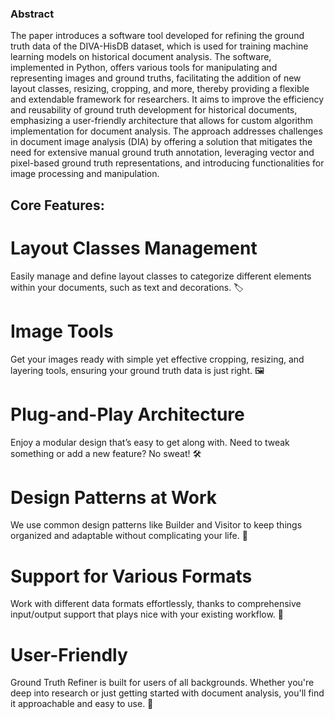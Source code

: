 ### Abstract

The paper introduces a software tool developed for refining the ground truth data of the DIVA-HisDB dataset, which is used for training machine learning models on historical document analysis. The software, implemented in Python, offers various tools for manipulating and representing images and ground truths, facilitating the addition of new layout classes, resizing, cropping, and more, thereby providing a flexible and extendable framework for researchers. It aims to improve the efficiency and reusability of ground truth development for historical documents, emphasizing a user-friendly architecture that allows for custom algorithm implementation for document analysis. The approach addresses challenges in document image analysis (DIA) by offering a solution that mitigates the need for extensive manual ground truth annotation, leveraging vector and pixel-based ground truth representations, and introducing functionalities for image processing and manipulation.

## Core Features:

# Layout Classes Management
Easily manage and define layout classes to categorize different elements within your documents, such as text and decorations. 🏷️
# Image Tools 
Get your images ready with simple yet effective cropping, resizing, and layering tools, ensuring your ground truth data is just right. 🖼️
# Plug-and-Play Architecture
Enjoy a modular design that’s easy to get along with. Need to tweak something or add a new feature? No sweat! 🛠️
# Design Patterns at Work
We use common design patterns like Builder and Visitor to keep things organized and adaptable without complicating your life. 🧩
# Support for Various Formats
Work with different data formats effortlessly, thanks to comprehensive input/output support that plays nice with your existing workflow. 🔄
# User-Friendly
Ground Truth Refiner is built for users of all backgrounds. Whether you're deep into research or just getting started with document analysis, you'll find it approachable and easy to use. 🤗
